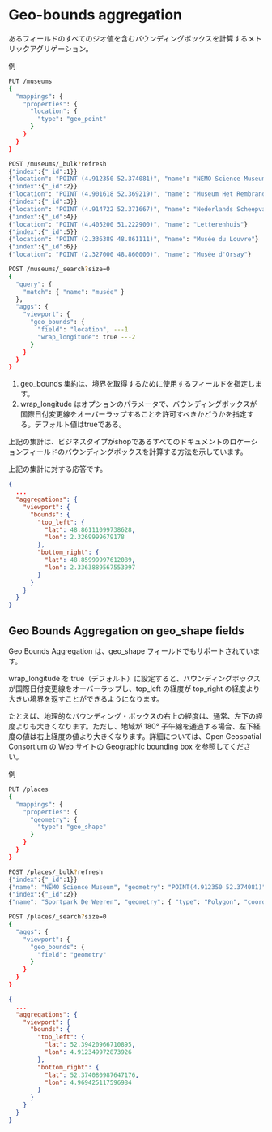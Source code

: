 # Geo-bounds aggregation
あるフィールドのすべてのジオ値を含むバウンディングボックスを計算するメトリックアグリゲーション。

例

```bash
PUT /museums
{
  "mappings": {
    "properties": {
      "location": {
        "type": "geo_point"
      }
    }
  }
}

POST /museums/_bulk?refresh
{"index":{"_id":1}}
{"location": "POINT (4.912350 52.374081)", "name": "NEMO Science Museum"}
{"index":{"_id":2}}
{"location": "POINT (4.901618 52.369219)", "name": "Museum Het Rembrandthuis"}
{"index":{"_id":3}}
{"location": "POINT (4.914722 52.371667)", "name": "Nederlands Scheepvaartmuseum"}
{"index":{"_id":4}}
{"location": "POINT (4.405200 51.222900)", "name": "Letterenhuis"}
{"index":{"_id":5}}
{"location": "POINT (2.336389 48.861111)", "name": "Musée du Louvre"}
{"index":{"_id":6}}
{"location": "POINT (2.327000 48.860000)", "name": "Musée d'Orsay"}

POST /museums/_search?size=0
{
  "query": {
    "match": { "name": "musée" }
  },
  "aggs": {
    "viewport": {
      "geo_bounds": {
        "field": "location", ---1
        "wrap_longitude": true ---2
      }
    }
  }
}
```

1. geo_bounds 集約は、境界を取得するために使用するフィールドを指定します。
2. wrap_longitude はオプションのパラメータで、バウンディングボックスが国際日付変更線をオーバーラップすることを許可すべきかどうかを指定する。デフォルト値はtrueである。

上記の集計は、ビジネスタイプがshopであるすべてのドキュメントのロケーションフィールドのバウンディングボックスを計算する方法を示しています。

上記の集計に対する応答です。

```json
{
  ...
  "aggregations": {
    "viewport": {
      "bounds": {
        "top_left": {
          "lat": 48.86111099738628,
          "lon": 2.3269999679178
        },
        "bottom_right": {
          "lat": 48.85999997612089,
          "lon": 2.3363889567553997
        }
      }
    }
  }
}
```

## Geo Bounds Aggregation on geo_shape fields
Geo Bounds Aggregation は、geo_shape フィールドでもサポートされています。

wrap_longitude を true（デフォルト）に設定すると、バウンディングボックスが国際日付変更線をオーバーラップし、top_left の経度が top_right の経度より大きい境界を返すことができるようになります。

たとえば、地理的なバウンディング・ボックスの右上の経度は、通常、左下の経度よりも大きくなります。ただし、地域が 180° 子午線を通過する場合、左下経度の値は右上経度の値より大きくなります。詳細については、Open Geospatial Consortium の Web サイトの Geographic bounding box を参照してください。

例

```bash
PUT /places
{
  "mappings": {
    "properties": {
      "geometry": {
        "type": "geo_shape"
      }
    }
  }
}

POST /places/_bulk?refresh
{"index":{"_id":1}}
{"name": "NEMO Science Museum", "geometry": "POINT(4.912350 52.374081)" }
{"index":{"_id":2}}
{"name": "Sportpark De Weeren", "geometry": { "type": "Polygon", "coordinates": [ [ [ 4.965305328369141, 52.39347642069457 ], [ 4.966979026794433, 52.391721758934835 ], [ 4.969425201416015, 52.39238958618537 ], [ 4.967944622039794, 52.39420969150824 ], [ 4.965305328369141, 52.39347642069457 ] ] ] } }

POST /places/_search?size=0
{
  "aggs": {
    "viewport": {
      "geo_bounds": {
        "field": "geometry"
      }
    }
  }
}
```

```json
{
  ...
  "aggregations": {
    "viewport": {
      "bounds": {
        "top_left": {
          "lat": 52.39420966710895,
          "lon": 4.912349972873926
        },
        "bottom_right": {
          "lat": 52.374080987647176,
          "lon": 4.969425117596984
        }
      }
    }
  }
}
```
